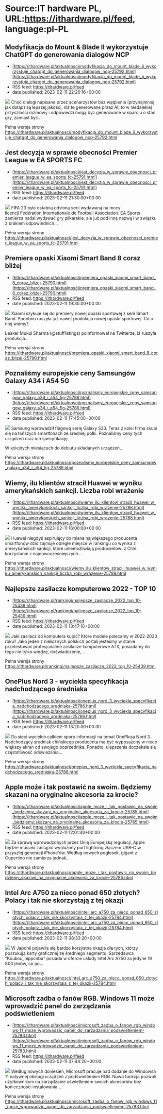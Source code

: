 # Source:IT hardware PL, URL:https://ithardware.pl/feed, language:pl-PL

## Modyfikacja do Mount & Blade II wykorzystuje ChatGPT do generowania dialogów NCP
 - [https://ithardware.pl/aktualnosci/modyfikacja_do_mount_blade_ii_wykorzystuje_chatgpt_do_generowania_dialogow_ncp-25792.html](https://ithardware.pl/aktualnosci/modyfikacja_do_mount_blade_ii_wykorzystuje_chatgpt_do_generowania_dialogow_ncp-25792.html)
 - RSS feed: https://ithardware.pl/feed
 - date published: 2023-02-11 22:20:16+00:00

<img src="https://ithardware.pl/artykuly/min/25792_1.jpg" />            Choć dialogi napisane przez scenarzyst&oacute;w bez wątpienia (przynajmniej jak dotąd) są lepszej jakości, niż te generowane przez AI, to w niedalekiej przyszłości rozmowy i odpowiedzi mogą być generowane w oparciu o stan gry, zamiast być...
            <p>Pełna wersja strony <a href="https://ithardware.pl/aktualnosci/modyfikacja_do_mount_blade_ii_wykorzystuje_chatgpt_do_generowania_dialogow_ncp-25792.html">https://ithardware.pl/aktualnosci/modyfikacja_do_mount_blade_ii_wykorzystuje_chatgpt_do_generowania_dialogow_ncp-25792.html</a></p>

## Jest decyzja w sprawie obecności Premier League w EA SPORTS FC
 - [https://ithardware.pl/aktualnosci/jest_decyzja_w_sprawie_obecnosci_premier_league_w_ea_sports_fc-25791.html](https://ithardware.pl/aktualnosci/jest_decyzja_w_sprawie_obecnosci_premier_league_w_ea_sports_fc-25791.html)
 - RSS feed: https://ithardware.pl/feed
 - date published: 2023-02-11 21:30:00+00:00

<img src="https://ithardware.pl/artykuly/min/25791_1.jpg" />            FIFA 23 była ostatnią odsłoną serii wydawaną na mocy licencji&nbsp;F&eacute;d&eacute;ration Internationale de Football Association. EA Sports zamierza nadal wydawać gry piłkarskie, ale już pod inną nazwą i w związku z brakiem odpowiednich...
            <p>Pełna wersja strony <a href="https://ithardware.pl/aktualnosci/jest_decyzja_w_sprawie_obecnosci_premier_league_w_ea_sports_fc-25791.html">https://ithardware.pl/aktualnosci/jest_decyzja_w_sprawie_obecnosci_premier_league_w_ea_sports_fc-25791.html</a></p>

## Premiera opaski Xiaomi Smart Band 8 coraz bliżej
 - [https://ithardware.pl/aktualnosci/premiera_opaski_xiaomi_smart_band_8_coraz_blizej-25790.html](https://ithardware.pl/aktualnosci/premiera_opaski_xiaomi_smart_band_8_coraz_blizej-25790.html)
 - RSS feed: https://ithardware.pl/feed
 - date published: 2023-02-11 19:30:00+00:00

<img src="https://ithardware.pl/artykuly/min/25790_1.jpg" />            Xiaomi&nbsp;szykuje się do premiery nowej opaski sportowej z serii Smart Band. Podobno ruszyła już nawet produkcja nowej opaski sportowej. Co o niej wiemy?

Leaker&nbsp;Mukul Sharma (@stufflistings) poinformował na Twitterze, iż ruszyła produkcja...
            <p>Pełna wersja strony <a href="https://ithardware.pl/aktualnosci/premiera_opaski_xiaomi_smart_band_8_coraz_blizej-25790.html">https://ithardware.pl/aktualnosci/premiera_opaski_xiaomi_smart_band_8_coraz_blizej-25790.html</a></p>

## Poznaliśmy europejskie ceny Samsungów Galaxy A34 i A54 5G
 - [https://ithardware.pl/aktualnosci/poznalismy_europejskie_ceny_samsungow_galaxy_a34_i_a54_5g-25789.html](https://ithardware.pl/aktualnosci/poznalismy_europejskie_ceny_samsungow_galaxy_a34_i_a54_5g-25789.html)
 - RSS feed: https://ithardware.pl/feed
 - date published: 2023-02-11 17:45:00+00:00

<img src="https://ithardware.pl/artykuly/min/25789_1.jpg" />            Samsung wprowadził flagową serię Galaxy S23. Teraz z kolei firma skupi się na tańszych smartfonach ze średniej p&oacute;łki. Poznaliśmy ceny tych urządzeń oraz ich specyfikację.

W kolejnych miesiącach do debiutu składanych urządzeń...
            <p>Pełna wersja strony <a href="https://ithardware.pl/aktualnosci/poznalismy_europejskie_ceny_samsungow_galaxy_a34_i_a54_5g-25789.html">https://ithardware.pl/aktualnosci/poznalismy_europejskie_ceny_samsungow_galaxy_a34_i_a54_5g-25789.html</a></p>

## Wiemy, ilu klientów stracił Huawei w wyniku amerykańskich sankcji. Liczba robi wrażenie
 - [https://ithardware.pl/aktualnosci/wiemy_ilu_klientow_stracil_huawei_w_wyniku_amerykanskich_sankcji_liczba_robi_wrazenie-25788.html](https://ithardware.pl/aktualnosci/wiemy_ilu_klientow_stracil_huawei_w_wyniku_amerykanskich_sankcji_liczba_robi_wrazenie-25788.html)
 - RSS feed: https://ithardware.pl/feed
 - date published: 2023-02-11 16:00:00+00:00

<img src="https://ithardware.pl/artykuly/min/25788_1.jpg" />            Huawei niegdyś aspirujący do miana największego producenta smartfon&oacute;w dziś zajmuje odległe miejsce w rankingu co wynika z amerykańskich sankcji, kt&oacute;re uniemożliwiają producentowi z Chin korzystanie z najnowocześniejszych...
            <p>Pełna wersja strony <a href="https://ithardware.pl/aktualnosci/wiemy_ilu_klientow_stracil_huawei_w_wyniku_amerykanskich_sankcji_liczba_robi_wrazenie-25788.html">https://ithardware.pl/aktualnosci/wiemy_ilu_klientow_stracil_huawei_w_wyniku_amerykanskich_sankcji_liczba_robi_wrazenie-25788.html</a></p>

## Najlepsze zasilacze komputerowe 2022 - TOP 10
 - [https://ithardware.pl/rankingi/najlepsze_zasilacze_2022_top_10-25439.html](https://ithardware.pl/rankingi/najlepsze_zasilacze_2022_top_10-25439.html)
 - RSS feed: https://ithardware.pl/feed
 - date published: 2023-02-11 13:47:10+00:00

<img src="https://ithardware.pl/artykuly/min/25439_1.jpg" />            Jaki zasilacz do komputera kupić? Kt&oacute;re modele polecamy w 2022-2023 roku? Jako jeden z nielicznych polskich portali jesteśmy w stanie przetestować profesjonalnie zasilacze komputerowe ATX, posiadamy do tego nie tylko wiedzę, doświadczenie,...
            <p>Pełna wersja strony <a href="https://ithardware.pl/rankingi/najlepsze_zasilacze_2022_top_10-25439.html">https://ithardware.pl/rankingi/najlepsze_zasilacze_2022_top_10-25439.html</a></p>

## OnePlus Nord 3 - wyciekła specyfikacja nadchodzącego średniaka
 - [https://ithardware.pl/aktualnosci/oneplus_nord_3_wyciekla_specyfikacja_nadchodzacego_sredniaka-25786.html](https://ithardware.pl/aktualnosci/oneplus_nord_3_wyciekla_specyfikacja_nadchodzacego_sredniaka-25786.html)
 - RSS feed: https://ithardware.pl/feed
 - date published: 2023-02-11 13:20:00+00:00

<img src="https://ithardware.pl/artykuly/min/25786_1.jpg" />            Do sieci wyciekło całkiem sporo informacji na temat OnePlusa Nord 3. Nadchodzący średniak chińskiego producenta ma być wyposażony w nieco większy ekran od swojego poprzednika. Ponadto, ulepszenia doczekała się częstotliwość odświeżania...
            <p>Pełna wersja strony <a href="https://ithardware.pl/aktualnosci/oneplus_nord_3_wyciekla_specyfikacja_nadchodzacego_sredniaka-25786.html">https://ithardware.pl/aktualnosci/oneplus_nord_3_wyciekla_specyfikacja_nadchodzacego_sredniaka-25786.html</a></p>

## Apple może i tak postawić na swoim. Będziemy skazani na oryginalne akcesoria za krocie?
 - [https://ithardware.pl/aktualnosci/apple_moze_i_tak_postawic_na_swoim_bedziemy_skazani_na_oryginalne_akcesoria_za_krocie-25785.html](https://ithardware.pl/aktualnosci/apple_moze_i_tak_postawic_na_swoim_bedziemy_skazani_na_oryginalne_akcesoria_za_krocie-25785.html)
 - RSS feed: https://ithardware.pl/feed
 - date published: 2023-02-11 12:01:40+00:00

<img src="https://ithardware.pl/artykuly/min/25785_1.jpg" />            Za sprawą wprowadzonych przez Unię Europejską regulacji, Apple będzie musiało zastąpić wysłużony port lightning złączem USB-C w przyszłej generacji iPhone'&oacute;w. Według nowych pogłosek, gigant z Cupertino nie zamierza jednak...
            <p>Pełna wersja strony <a href="https://ithardware.pl/aktualnosci/apple_moze_i_tak_postawic_na_swoim_bedziemy_skazani_na_oryginalne_akcesoria_za_krocie-25785.html">https://ithardware.pl/aktualnosci/apple_moze_i_tak_postawic_na_swoim_bedziemy_skazani_na_oryginalne_akcesoria_za_krocie-25785.html</a></p>

## Intel Arc A750 za nieco ponad 650 złotych? Polacy i tak nie skorzystają z tej okazji
 - [https://ithardware.pl/aktualnosci/intel_arc_a750_za_nieco_ponad_650_zlotych_polacy_i_tak_nie_skorzystaja_z_tej_okazji-25784.html](https://ithardware.pl/aktualnosci/intel_arc_a750_za_nieco_ponad_650_zlotych_polacy_i_tak_nie_skorzystaja_z_tej_okazji-25784.html)
 - RSS feed: https://ithardware.pl/feed
 - date published: 2023-02-11 08:33:20+00:00

<img src="https://ithardware.pl/artykuly/min/25784_1.jpg" />            W Japonii pojawiła się bardzo korzystna okazja dla tych, kt&oacute;rzy poszukują karty graficznej ze średniego segmentu. Sprzedawca &quot;Koubou_nipponba&quot; posiada w ofercie układy Intel Arc A750 za jedyne&nbsp;19 800 jen&oacute;w, co po...
            <p>Pełna wersja strony <a href="https://ithardware.pl/aktualnosci/intel_arc_a750_za_nieco_ponad_650_zlotych_polacy_i_tak_nie_skorzystaja_z_tej_okazji-25784.html">https://ithardware.pl/aktualnosci/intel_arc_a750_za_nieco_ponad_650_zlotych_polacy_i_tak_nie_skorzystaja_z_tej_okazji-25784.html</a></p>

## Microsoft zadba o fanów RGB. Windows 11 może wprowadzić panel do zarządzania podświetleniem
 - [https://ithardware.pl/aktualnosci/microsoft_zadba_o_fanow_rgb_windows_11_moze_wprowadzic_panel_do_zarzadzania_podswietleniem-25783.html](https://ithardware.pl/aktualnosci/microsoft_zadba_o_fanow_rgb_windows_11_moze_wprowadzic_panel_do_zarzadzania_podswietleniem-25783.html)
 - RSS feed: https://ithardware.pl/feed
 - date published: 2023-02-11 07:44:20+00:00

<img src="https://ithardware.pl/artykuly/min/25783_1.jpg" />            Według nowych doniesień, Microsoft pracuje nad dodanie do Windowsa 11 natywnej obsługi urządzeń z podświetleniem RGB. Nowa funkcja pozwoli użytkownikom na zarządzanie oświetleniem swoich akcesori&oacute;w bez konieczności instalowania...
            <p>Pełna wersja strony <a href="https://ithardware.pl/aktualnosci/microsoft_zadba_o_fanow_rgb_windows_11_moze_wprowadzic_panel_do_zarzadzania_podswietleniem-25783.html">https://ithardware.pl/aktualnosci/microsoft_zadba_o_fanow_rgb_windows_11_moze_wprowadzic_panel_do_zarzadzania_podswietleniem-25783.html</a></p>

